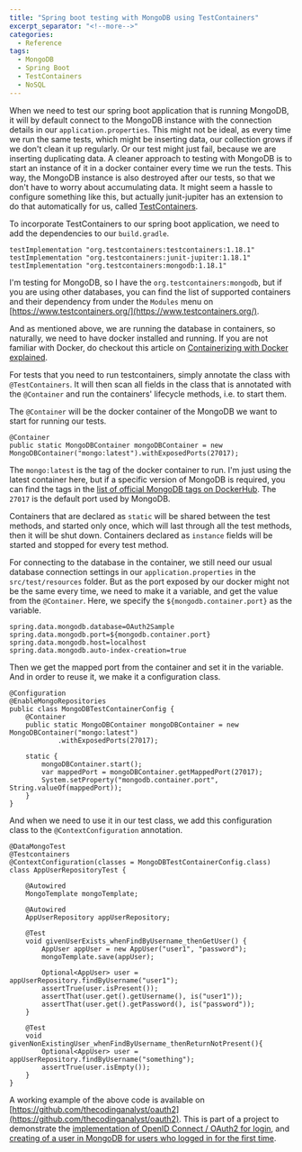 ```yaml
---
title: "Spring boot testing with MongoDB using TestContainers"
excerpt_separator: "<!--more-->"
categories:
  - Reference
tags:
  - MongoDB
  - Spring Boot
  - TestContainers
  - NoSQL
---
```


When we need to test our spring boot application that is running MongoDB, it will by default connect to the MongoDB instance with the connection details in our `application.properties`. This might not be ideal, as every time we run the same tests, which might be inserting data, our collection grows if we don't clean it up regularly. Or our test might just fail, because we are inserting duplicating data. A cleaner approach to testing with MongoDB is to start an instance of it in a docker container every time we run the tests. This way, the MongoDB instance is also destroyed after our tests, so that we don't have to worry about accumulating data. It might seem a hassle to configure something like this, but actually junit-jupiter has an extension to do that automatically for us, called [TestContainers](https://www.testcontainers.org/).

To incorporate TestContainers to our spring boot application, we need to add the dependencies to our `build.gradle`.

```
testImplementation "org.testcontainers:testcontainers:1.18.1"
testImplementation "org.testcontainers:junit-jupiter:1.18.1"
testImplementation "org.testcontainers:mongodb:1.18.1"
```

I'm testing for MongoDB, so I have the `org.testcontainers:mongodb`, but if you are using other databases, you can find the list of supported containers and their dependency from under the `Modules` menu on [https://www.testcontainers.org/](https://www.testcontainers.org/).

And as mentioned above, we are running the database in containers, so naturally, we need to have docker installed and running. If you are not familiar with Docker, do checkout this article on [Containerizing with Docker explained](https://www.thecodinganalyst.com/knowledgebase/Containerizing-with-Docker-explained/).

For tests that you need to run testcontainers, simply annotate the class with `@TestContainers`. It will then scan all fields in the class that is annotated with the `@Container` and run the containers' lifecycle methods, i.e. to start them. 

The `@Container` will be the docker container of the MongoDB we want to start for running our tests. 

```
@Container
public static MongoDBContainer mongoDBContainer = new MongoDBContainer("mongo:latest").withExposedPorts(27017);
```

The `mongo:latest` is the tag of the docker container to run. I'm just using the latest container here, but if a specific version of MongoDB is required, you can find the tags in the [list of official MongoDB tags on DockerHub](https://hub.docker.com/_/mongo/tags). The `27017` is the default port used by MongoDB.

Containers that are declared as `static` will be shared between the test methods, and started only once, which will last through all the test methods, then it will be shut down. Containers declared as `instance` fields will be started and stopped for every test method.

For connecting to the database in the container, we still need our usual database connection settings in our `application.properties` in the `src/test/resources` folder. But as the port exposed by our docker might not be the same every time, we need to make it a variable, and get the value from the `@Container`. Here, we specify the `${mongodb.container.port}` as the variable.

```
spring.data.mongodb.database=OAuth2Sample
spring.data.mongodb.port=${mongodb.container.port}
spring.data.mongodb.host=localhost
spring.data.mongodb.auto-index-creation=true
```

Then we get the mapped port from the container and set it in the variable. And in order to reuse it, we make it a configuration class. 

```
@Configuration
@EnableMongoRepositories
public class MongoDBTestContainerConfig {
    @Container
    public static MongoDBContainer mongoDBContainer = new MongoDBContainer("mongo:latest")
            .withExposedPorts(27017);

    static {
        mongoDBContainer.start();
        var mappedPort = mongoDBContainer.getMappedPort(27017);
        System.setProperty("mongodb.container.port", String.valueOf(mappedPort));
    }
}
```

And when we need to use it in our test class, we add this configuration class to the `@ContextConfiguration` annotation.

```
@DataMongoTest
@Testcontainers
@ContextConfiguration(classes = MongoDBTestContainerConfig.class)
class AppUserRepositoryTest {

    @Autowired
    MongoTemplate mongoTemplate;

    @Autowired
    AppUserRepository appUserRepository;

    @Test
    void givenUserExists_whenFindByUsername_thenGetUser() {
        AppUser appUser = new AppUser("user1", "password");
        mongoTemplate.save(appUser);

        Optional<AppUser> user = appUserRepository.findByUsername("user1");
        assertTrue(user.isPresent());
        assertThat(user.get().getUsername(), is("user1"));
        assertThat(user.get().getPassword(), is("password"));
    }

    @Test
    void givenNonExistingUser_whenFindByUsername_thenReturnNotPresent(){
        Optional<AppUser> user = appUserRepository.findByUsername("something");
        assertTrue(user.isEmpty());
    }
}
```

A working example of the above code is available on [https://github.com/thecodinganalyst/oauth2](https://github.com/thecodinganalyst/oauth2). This is part of a project to demonstrate the [implementation of OpenID Connect / OAuth2 for login](https://www.thecodinganalyst.com/tutorial/OAuth2-login-with-spring-boot/), and [creating of a user in MongoDB for users who logged in for the first time](https://www.thecodinganalyst.com/tutorial/how-to-create-a-user-in-spring-after-login-with-openid-connect/).

